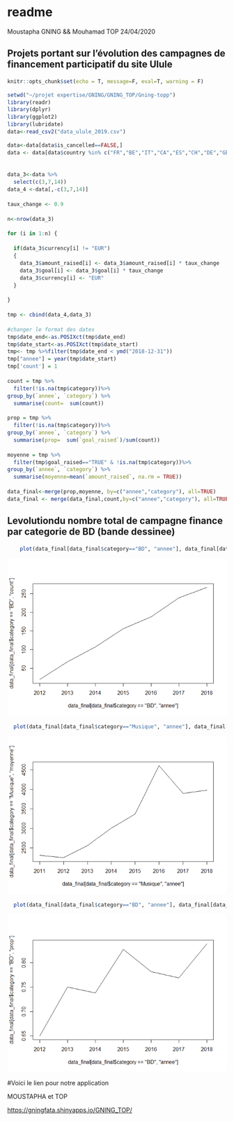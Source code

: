 readme
================
Moustapha GNING && Mouhamad TOP
24/04/2020

## Projets portant sur l’évolution des campagnes de financement participatif du site Ulule

``` r
knitr::opts_chunk$set(echo = T, message=F, eval=T, warning = F)
```

``` r
setwd("~/projet expertise/GNING/GNING_TOP/Gning-topp")
library(readr)
library(dplyr)
library(ggplot2)
library(lubridate)
data<-read_csv2("data_ulule_2019.csv")
```

``` r
data<-data[data$is_cancelled==FALSE,]
data <- data[data$country %in% c("FR","BE","IT","CA","ES","CH","DE","GB"),]


data_3<-data %>% 
  select(c(3,7,14))
data_4 <-data[,-c(3,7,14)]

taux_change <- 0.9

n<-nrow(data_3)

for (i in 1:n) {

  if(data_3$currency[i] != "EUR")
  {
    data_3$amount_raised[i] <- data_3$amount_raised[i] * taux_change
    data_3$goal[i] <- data_3$goal[i] * taux_change
    data_3$currency[i] <- "EUR"
  }
  
}

tmp <- cbind(data_4,data_3)

#changer le format des dates
tmp$date_end<-as.POSIXct(tmp$date_end)
tmp$date_start<-as.POSIXct(tmp$date_start)
tmp<- tmp %>%filter(tmp$date_end < ymd("2018-12-31"))
tmp["annee"] = year(tmp$date_start)
tmp['count'] = 1 

count = tmp %>% 
  filter(!is.na(tmp$category))%>% 
group_by(`annee`, `category`) %>% 
  summarise(count=  sum(count))

prop = tmp %>% 
  filter(!is.na(tmp$category))%>% 
group_by(`annee`, `category`) %>% 
  summarise(prop=  sum(`goal_raised`)/sum(count))

moyenne = tmp %>% 
  filter(tmp$goal_raised=="TRUE" & !is.na(tmp$category))%>% 
group_by(`annee`, `category`) %>% 
  summarise(moyenne=mean(`amount_raised`, na.rm = TRUE))

data_final<-merge(prop,moyenne, by=c("annee","category"), all=TRUE)
data_final <- merge(data_final,count,by=c("annee","category"), all=TRUE)
```

## Levolutiondu nombre total de campagne finance par categorie de BD (bande dessinee)

``` r
    plot(data_final[data_final$category=="BD", "annee"], data_final[data_final$category=="BD", "count"],type = "l")
```

![](README_files/figure-gfm/unnamed-chunk-4-1.png)<!-- -->

``` r
  plot(data_final[data_final$category=="Musique", "annee"], data_final[data_final$category=="Musique", "moyenne"],type = "l")
```

![](README_files/figure-gfm/unnamed-chunk-5-1.png)<!-- -->

``` r
  plot(data_final[data_final$category=="BD", "annee"], data_final[data_final$category=="BD", "prop"],type = "l")
```

![](README_files/figure-gfm/unnamed-chunk-6-1.png)<!-- -->

\#Voici le lien pour notre application

MOUSTAPHA et TOP

<https://gningfata.shinyapps.io/GNING_TOP/>
